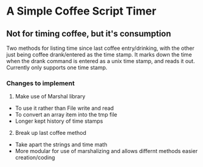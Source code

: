 # A Simple Coffee Script Timer

## Not for timing coffee, but it's consumption

  Two methods for listing time since last coffee entry/drinking, with the other just being coffee drank/entered as the time stamp. 
  It marks down the time when the drank command is entered as a unix time stamp, and reads it out. Currently only supports one time stamp.

### Changes to implement

1. Make use of Marshal library
  * To use it rather than File write and read
  * To convert an array item into the tmp file
  * Longer kept history of time stamps

2. Break up last coffee method
  * Take apart the strings and time math
  * More modular for use of marshalizing and allows differnt methods easier creation/coding
